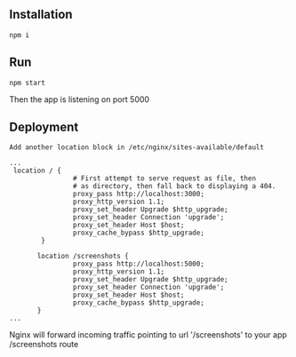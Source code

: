 ## Installation
```
npm i
```

## Run
```
npm start
```
Then the app is listening on port 5000

## Deployment
```
Add another location block in /etc/nginx/sites-available/default

...
 location / {
                # First attempt to serve request as file, then
                # as directory, then fall back to displaying a 404.
                proxy_pass http://localhost:3000;
                proxy_http_version 1.1;
                proxy_set_header Upgrade $http_upgrade;
                proxy_set_header Connection 'upgrade';
                proxy_set_header Host $host;
                proxy_cache_bypass $http_upgrade;
        }

       location /screenshots {
                proxy_pass http://localhost:5000;
                proxy_http_version 1.1;
                proxy_set_header Upgrade $http_upgrade;
                proxy_set_header Connection 'upgrade';
                proxy_set_header Host $host;
                proxy_cache_bypass $http_upgrade;
       }
...

```
Nginx will forward incoming traffic pointing to url '/screenshots' to your app /screenshots route